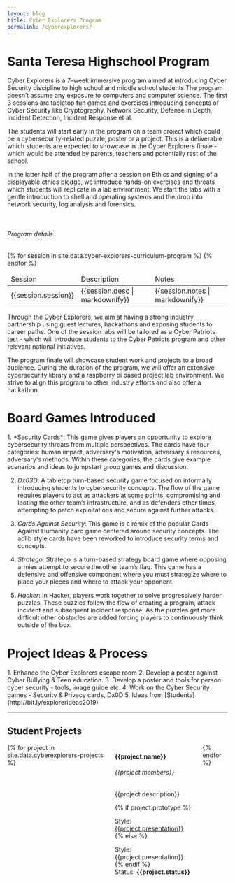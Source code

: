 ```yaml
---
layout: blog
title: Cyber Explorers Program
permalink: /cyberexplorers/
---
```

<h1 class="title">Santa Teresa Highschool Program </h1>

Cyber Explorers is a 7-week immersive program aimed at introducing Cyber Security discipline to high school and middle school students.The program doesn’t assume any exposure to computers and computer science. The first 3 sessions are tabletop fun games and exercises introducing concepts of Cyber Security like Cryptography, Network Security, Defense in Depth, Incident Detection, Incident Response et al.

The students will start early in the program on a team project which could be a cybersecurity-related puzzle, poster or a project. This is a deliverable which students are expected to showcase in the Cyber Explorers finale - which would be attended by parents, teachers and potentially rest of the school.

In the latter half of the program after a session on Ethics and signing of a displayable ethics pledge, 
we introduce hands-on exercises and threats which students will replicate in a lab environment. We start the labs with a gentle introduction to shell and operating systems and the drop into network security, log analysis and forensics. 

<br/>
<h6 class="subtitle">Program details</h6>
<table class="table is-bordered is-striped">
    <thead>
        <td>Session</td><td>Description</td><td>Notes</td>
    </thead>
    <tbody>
    {% for session in site.data.cyber-explorers-curriculum-program %} 
    <tr>
        <td>{{session.session}}</td>
        <td>{{session.desc | markdownify}}</td>
        <td>{{session.notes | markdownify}}</td>
    </tr>
    {% endfor %}
    </tbody>
</table>

Through the Cyber Explorers, we aim at having a strong industry partnership using guest lectures, hackathons 
and exposing students to career paths. One of the session labs will be tailored as a Cyber Patriots test - which will introduce students to the Cyber Patriots program and other relevant national initiatives. 

The program finale will showcase student work and projects to a broad audience. During the duration of the program, we will offer an extensive cybersecurity library and a raspberry pi based project lab environment. We strive to align this program to other industry efforts and also offer a  hackathon.


<h1 class="title">Board Games Introduced</h1>
1. *Security Cards*: This game gives players an opportunity to explore cybersecurity threats from multiple perspectives. The cards have four categories: human impact, adversary's motivation, adversary's resources, adversary's methods. Within these categories, the cards give example scenarios and ideas to jumpstart group games and discussion.

2. *Dx03D*: A tabletop turn-based security game focused on informally introducing students to cybersecurity concepts. The flow of the game requires players to act as attackers at some points, compromising and looting the other team’s infrastructure, and as defenders other times, attempting to patch exploitations and secure against further attacks.

3. *Cards Against Security*: This game is a remix of the popular Cards Against Humanity card game centered around security concepts. The adlib style cards have been reworked to introduce security terms and concepts.

4. *Stratego*: Stratego is a turn-based strategy board game where opposing armies attempt to secure the other team’s flag. This game has a defensive and offensive component where you must strategize where to place your pieces and where to attack your opponent.

5. *Hacker*: In Hacker, players work together to solve progressively harder puzzles. These puzzles follow the flow of creating a program, attack incident and subsequent incident response. As the puzzles get more difficult other obstacles are added forcing players to continuously think outside of the box.

<h1 class="title">Project Ideas & Process</h1>
1. Enhance the Cyber Explorers escape room
2. Develop a poster against Cyber Bullying & Teen education.
3. Develop a poster and tools for person cyber security - tools, image guide etc.
4. Work on the Cyber Security games - Security & Privacy cards, Dx0D
5. Ideas from [Students](http://bit.ly/explorerideas2019)
<hr/>

<section>
<div class="container">
<h1 class="title">Student Projects</h1>
<div class="columns is-multiline is-mobile is-centered">
{% for project in site.data.cyberexplorers-projects %}  
    <div class="column is-one-third">
        <div class="card is-shady">
            <div class="card-content">
                <div class="content">
                    <h4>{{project.name}}</h4>
                    <h6>{{project.members}}</h6>
                    <p>{{project.description}}</p>
                    {% if project.prototype %}
                        <p>Style: <a href='{{project.prototype}}'>{{project.presentation}}</a>
                    {% else %}
                        <p>Style: {{project.presentation}}
                    {% endif %}
                    <br/>Status: <b>{{project.status}}</b></p>
                </div>
            </div>
        </div>
    </div>
{% endfor %}
</div>
</div>
</section>